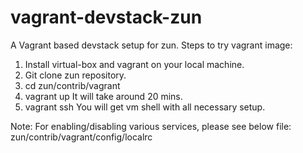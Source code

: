 vagrant-devstack-zun
=======================

A Vagrant based devstack setup for zun.
Steps to try vagrant image:
1. Install virtual-box and vagrant on your local machine.
2. Git clone zun repository.
3. cd zun/contrib/vagrant
4. vagrant up
   It will take around 20 mins.
5. vagrant ssh
   You will get vm shell with all necessary setup.

Note: For enabling/disabling various services, please see below file:
      zun/contrib/vagrant/config/localrc
